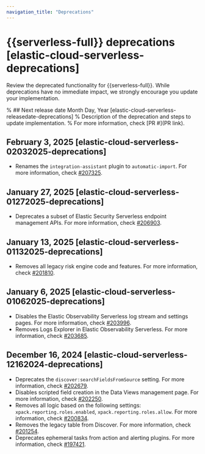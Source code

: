 ```yaml
---
navigation_title: "Deprecations"
---
```


# {{serverless-full}} deprecations [elastic-cloud-serverless-deprecations]
Review the deprecated functionality for {{serverless-full}}. While deprecations have no immediate impact, we strongly encourage you update your implementation.

% ## Next release date Month Day, Year [elastic-cloud-serverless-releasedate-deprecations]
% Description of the deprecation and steps to update implementation.
% For more information, check [PR #](PR link).

## February 3, 2025 [elastic-cloud-serverless-02032025-deprecations]
* Renames the `integration-assistant` plugin to `automatic-import`. For more information, check [#207325]({{kib-pull}}207325).

## January 27, 2025 [elastic-cloud-serverless-01272025-deprecations]
* Deprecates a subset of Elastic Security Serverless endpoint management APIs. For more information, check [#206903]({{kib-pull}}206903).

## January 13, 2025 [elastic-cloud-serverless-01132025-deprecations]
* Removes all legacy risk engine code and features. For more information, check [#201810]({{kib-pull}}201810).

## January 6, 2025 [elastic-cloud-serverless-01062025-deprecations]
* Disables the Elastic Observability Serverless log stream and settings pages. For more information, check [#203996]({{kib-pull}}203996). 
* Removes Logs Explorer in Elastic Observability Serverless. For more information, check [#203685]({{kib-pull}}203685).

## December 16, 2024 [elastic-cloud-serverless-12162024-deprecations]
* Deprecates the `discover:searchFieldsFromSource` setting. For more information, check [#202679]({{kib-pull}}202679).
* Disables scripted field creation in the Data Views management page. For more information, check [#202250]({{kib-pull}}202250). 
* Removes all logic based on the following settings: `xpack.reporting.roles.enabled`, `xpack.reporting.roles.allow`. For more information, check  [#200834]({{kib-pull}}200834). 
* Removes the legacy table from Discover. For more information, check [#201254]({{kib-pull}}201254).
* Deprecates ephemeral tasks from action and alerting plugins. For more information, check [#197421]({{kib-pull}}197421).